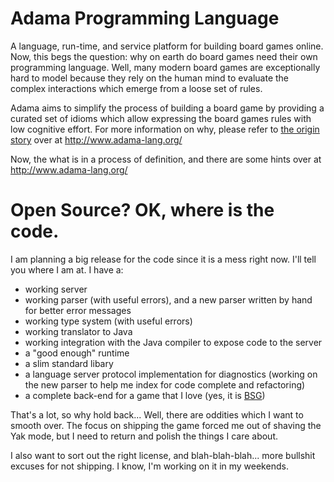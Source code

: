 # Adama Programming Language
A language, run-time, and service platform for building board games online. Now, this begs the question: why on earth do board games need their own programming language. Well, many modern board games are exceptionally hard to model because they rely on the human mind to evaluate the complex interactions which emerge from a loose set of rules.

Adama aims to simplify the process of building a board game by providing a curated set of idioms which allow expressing the board games rules with low cognitive effort. For more information on why, please refer to [the origin story](http://www.adama-lang.org/docs/why-the-origin-story) over at http://www.adama-lang.org/

Now, the what is in a process of definition, and there are some hints over at http://www.adama-lang.org/

# Open Source? OK, where is the code.
I am planning a big release for the code since it is a mess right now. I'll tell you where I am at. I have a:

* working server
* working parser (with useful errors), and a new parser written by hand for better error messages
* working type system (with useful errors)
* working translator to Java
* working integration with the Java compiler to expose code to the server
* a "good enough" runtime
* a slim standard libary
* a language server protocol implementation for diagnostics (working on the new parser to help me index for code complete and refactoring)
* a complete back-end for a game that I love (yes, it is [BSG](https://boardgamegeek.com/boardgame/37111/battlestar-galactica-board-game))

That's a lot, so why hold back... Well, there are oddities which I want to smooth over. The focus on shipping the game forced me out of shaving the Yak mode, but I need to return and polish the things I care about.

I also want to sort out the right license, and blah-blah-blah... more bullshit excuses for not shipping. I know, I'm working on it in my weekends.